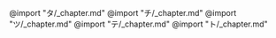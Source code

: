 @import "タ/_chapter.md"
@import "チ/_chapter.md"
@import "ツ/_chapter.md"
@import "テ/_chapter.md"
@import "ト/_chapter.md"
